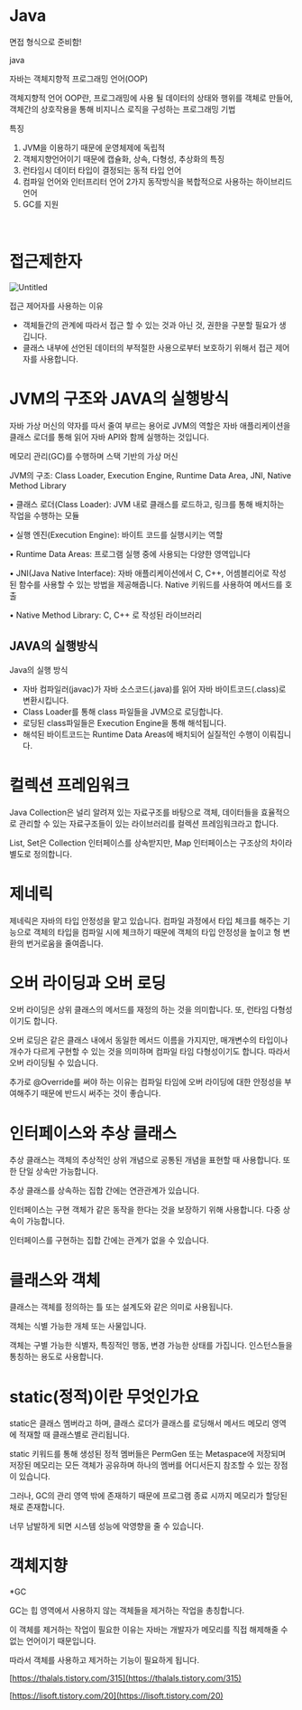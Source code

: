 # Java

면접 형식으로 준비함!

java

자바는 객체지향적 프로그래밍 언어(OOP) 

객체지향적 언어 OOP란, 프로그래밍에 사용 될 데이터의 상태와 행위를 객체로 만들어, 객체간의 상호작용을 통해 비지니스 로직을 구성하는 프로그래밍 기법

특징

1. JVM을 이용하기 때문에 운영체제에 독립적
2. 객체지향언어이기 때문에 캡슐화, 상속, 다형성, 추상화의 특징
3. 런타임시 데이터 타입이 결정되는 동적 타입 언어
4. 컴파일 언어와 인터프리터 언어 2가지 동작방식을 복합적으로 사용하는 하이브리드 언어
5. GC를 지원


<br>


# 접근제한자

![Untitled](Java%201946230901d04f5688e89439c55fb9d1/Untitled.png)

접근 제어자를 사용하는 이유

- 객체들간의 관계에 따라서 접근 할 수 있는 것과 아닌 것, 권한을 구분할 필요가 생깁니다.
- 클래스 내부에 선언된 데이터의 부적절한 사용으로부터 보호하기 위해서 접근 제어자를 사용합니다.



# JVM의 구조와 JAVA의 실행방식

자바 가상 머신의 약자를 따서 줄여 부르는 용어로 JVM의 역할은 자바 애플리케이션을 클래스 로더를 통해 읽어 자바 API와 함께 실행하는 것입니다.

메모리 관리(GC)를 수행하며 스택 기반의 가상 머신

JVM의 구조: Class Loader, Execution Engine, Runtime Data Area, JNI, Native Method Library

• 클래스 로더(Class Loader): JVM 내로 클래스를 로드하고, 링크를 통해 배치하는 작업을 수행하는 모듈

• 실행 엔진(Execution Engine): 바이트 코드를 실행시키는 역할

• Runtime Data Areas: 프로그램 실행 중에 사용되는 다양한 영역입니다

• JNI(Java Native Interface): 자바 애플리케이션에서 C, C++, 어셈블리어로 작성된 함수를 사용할 수 있는 방법을 제공해줍니다. Native 키워드를 사용하여 메서드를 호출

• Native Method Library: C, C++ 로 작성된 라이브러리


## JAVA의 실행방식

Java의 실행 방식

- 자바 컴파일러(javac)가 자바 소스코드(.java)를 읽어 자바 바이트코드(.class)로 변환시킵니다.
- Class Loader를 통해 class 파일들을 JVM으로 로딩합니다.
- 로딩된 class파일들은 Execution Engine을 통해 해석됩니다.
- 해석된 바이트코드는 Runtime Data Areas에 배치되어 실질적인 수행이 이뤄집니다.

# 컬렉션 프레임워크

Java Collection은 널리 알려져 있는 자료구조를 바탕으로 객체, 데이터들을 효율적으로 관리할 수 있는 자료구조들이 있는 라이브러리를 컬렉션 프레임워크라고 합니다.

List, Set은 Collection 인터페이스를 상속받지만, Map 인터페이스는 구조상의 차이라 별도로 정의합니다.

# 제네릭

제네릭은 자바의 타입 안정성을 맡고 있습니다. 컴파일 과정에서 타입 체크를 해주는 기능으로 객체의 타입을 컴파일 시에 체크하기 때문에 객체의 타입 안정성을 높이고 형 변환의 번거로움을 줄여줍니다.

# 오버 라이딩과 오버 로딩

오버 라이딩은 상위 클래스의 메서드를 재정의 하는 것을 의미합니다. 또, 런타임 다형성이기도 합니다.

오버 로딩은 같은 클래스 내에서 동일한 메서드 이름을 가지지만, 매개변수의 타입이나 개수가 다르게 구현할 수 있는 것을 의미하며 컴파일 타임 다형성이기도 합니다. 따라서 오버 라이딩될 수 있습니다.

추가로 @Override를 써야 하는 이유는 컴파일 타임에 오버 라이딩에 대한 안정성을 부여해주기 때문에 반드시 써주는 것이 좋습니다.

# 인터페이스와 추상 클래스

추상 클래스는 객체의 추상적인 상위 개념으로 공통된 개념을 표현할 때 사용합니다. 또한 단일 상속만 가능합니다.

추상 클래스를 상속하는 집합 간에는 연관관계가 있습니다.

인터페이스는 구현 객체가 같은 동작을 한다는 것을 보장하기 위해 사용합니다. 다중 상속이 가능합니다.

인터페이스를 구현하는 집합 간에는 관계가 없을 수 있습니다.

# 클래스와 객체

클래스는 객체를 정의하는 틀 또는 설계도와 같은 의미로 사용됩니다.

객체는 식별 가능한 개체 또는 사물입니다.

객체는 구별 가능한 식별자, 특징적인 행동, 변경 가능한 상태를 가집니다. 인스턴스들을 통칭하는 용도로 사용합니다.

# static(정적)이란 무엇인가요

static은 클래스 멤버라고 하며, 클래스 로더가 클래스를 로딩해서 메서드 메모리 영역에 적재할 때 클래스별로 관리됩니다.

static 키워드를 통해 생성된 정적 멤버들은 PermGen 또는 Metaspace에 저장되며 저장된 메모리는 모든 객체가 공유하며 하나의 멤버를 어디서든지 참조할 수 있는 장점이 있습니다.

그러나, GC의 관리 영역 밖에 존재하기 때문에 프로그램 종료 시까지 메모리가 할당된 채로 존재합니다.

너무 남발하게 되면 시스템 성능에 악영향을 줄 수 있습니다.

# 객체지향

*GC

GC는 힙 영역에서 사용하지 않는 객체들을 제거하는 작업을 총칭합니다.

이 객체를 제거하는 작업이 필요한 이유는 자바는 개발자가 메모리를 직접 해제해줄 수 없는 언어이기 때문입니다.

따라서 객체를 사용하고 제거하는 기능이 필요하게 됩니다.

[https://thalals.tistory.com/315](https://thalals.tistory.com/315)

[https://lisoft.tistory.com/20](https://lisoft.tistory.com/20)

